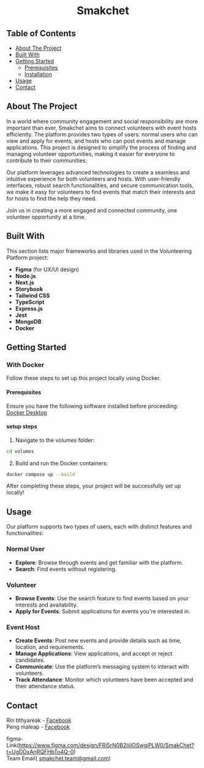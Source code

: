 <h1 align="center">Smakchet</h1>

## Table of Contents
- [About The Project](#about-the-project)
- [Built With](#built-with)
- [Getting Started](#getting-started)
  - [Prerequisites](#prerequisites)
  - [Installation](#installation)
- [Usage](#usage)
- [Contact](#contact)

## About The Project
In a world where community engagement and social responsibility are more important than ever, 
Smakchet aims to connect volunteers with event hosts efficiently. The platform provides two types of 
users: normal users who can view and apply for events, and hosts who can post events and manage applications.
This project is designed to simplify the process of finding and managing volunteer opportunities,
making it easier for everyone to contribute to their communities.

Our platform leverages advanced technologies to create a seamless and intuitive experience
for both volunteers and hosts. With user-friendly interfaces, robust search functionalities, 
and secure communication tools, we make it easy for volunteers to find events that match their interests and for hosts to find the help they need.

Join us in creating a more engaged and connected community, one volunteer opportunity at a time.
## Built With
This section lists major frameworks and libraries used in the Volunteering Platform project:

- **Figma** (for UX/UI design)
- **Node.js**
- **Next.js**
- **Storybook**
- **Tailwind CSS**
- **TypeScript**
- **Express.js**
- **Jest**
- **MongoDB**
- **Docker**

## Getting Started
### With Docker
Follow these steps to set up this project locally using Docker.
#### Prerequisites
Ensure you have the following software installed before proceeding:
<br>
[Docker Desktop](https://www.docker.com/products/docker-desktop/)

#### setup steps
1. Navigate to the volumes folder:
```bash
cd volumes
```
2. Build and run the Docker containers:
```bash
docker compose up --build
```
After completing these steps, your project will be successfully set up locally!
  ## Usage
Our platform supports two types of users, each with distinct features and functionalities:

### Normal User
- **Explore**: Browse through events and get familiar with the platform.
- **Search**: Find events without registering.

### Volunteer
- **Browse Events**: Use the search feature to find events based on your interests and availability.
- **Apply for Events**: Submit applications for events you're interested in.

### Event Host
- **Create Events**: Post new events and provide details such as time, location, and requirements.
- **Manage Applications**: View applications, and accept or reject candidates.
- **Communicate**: Use the platform’s messaging system to interact with volunteers.
- **Track Attendance**: Monitor which volunteers have been accepted and their attendance status.

## Contact
Rin tithyareak - [Facebook](https://web.facebook.com/mee.reak.9461) 
<br>
Peng maleap - [Facebook](https://web.facebook.com/izeerry)

figma-Link(https://www.figma.com/design/FRi5rN0B2IiiIOSwgiPLW0/SmakChet?t=UgDDxAnRQFHbTo4Q-0)
<br>
Team Email( smakchet.team@gmail.com)

